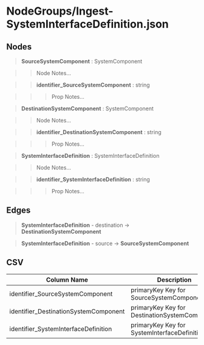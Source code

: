 # NodeGroups/Ingest-SystemInterfaceDefinition.json
## Nodes

>**SourceSystemComponent** : SystemComponent

>>Node Notes...

>>**identifier_SourceSystemComponent** : string
    
>>>Prop Notes...

>**DestinationSystemComponent** : SystemComponent

>>Node Notes...

>>**identifier_DestinationSystemComponent** : string
    
>>>Prop Notes...

>**SystemInterfaceDefinition** : SystemInterfaceDefinition

>>Node Notes...

>>**identifier_SystemInterfaceDefinition** : string
    
>>>Prop Notes...

## Edges

>**SystemInterfaceDefinition** - destination -> **DestinationSystemComponent**

>**SystemInterfaceDefinition** - source -> **SourceSystemComponent**

## CSV

Column Name | Description |Optional
------------|-------------|---
identifier_SourceSystemComponent| primaryKey Key for SourceSystemComponent | Yes
identifier_DestinationSystemComponent| primaryKey Key for DestinationSystemComponent | Yes
identifier_SystemInterfaceDefinition| primaryKey Key for SystemInterfaceDefinition | No

